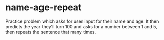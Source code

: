 # name-age-repeat
Practice problem which asks for user input for their name and age. It then predicts the year they'll turn 100 and asks for a number between 1 and 5, then repeats the sentence that many times. 
